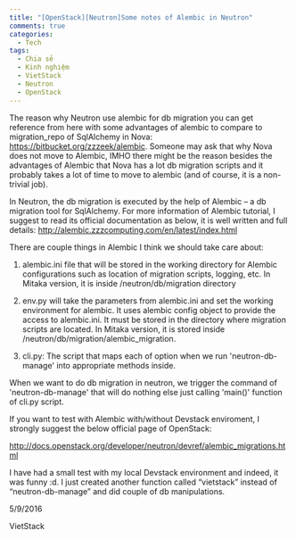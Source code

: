 ```yaml
---
title: "[OpenStack][Neutron]Some notes of Alembic in Neutron"
comments: true
categories: 
  - Tech
tags: 
  - Chia sẻ
  - Kinh nghiệm
  - VietStack
  - Neutron
  - OpenStack
---
```

The reason why Neutron use alembic for db migration you can get reference from here with some advantages of alembic to compare to migration_repo of SqlAlchemy in Nova: <a href="https://bitbucket.org/zzzeek/alembic">https://bitbucket.org/zzzeek/alembic</a>. Someone may ask that why Nova does not move to Alembic, IMHO there might be the reason besides the advantages of Alembic that Nova has a lot db migration scripts and it probably takes a lot of time to move to alembic (and of course, it is a non-trivial job).

In Neutron, the db migration is executed by the help of Alembic – a db migration tool for SqlAlchemy. For more information of Alembic tutorial, I suggest to read its official documentation as below, it is well written and full details: <a href="http://alembic.zzzcomputing.com/en/latest/index.html">http://alembic.zzzcomputing.com/en/latest/index.html</a>

There are couple things in Alembic I think we should take care about:

<ol>
<li>alembic.ini file that will be stored in the working directory for Alembic configurations such as location of migration scripts, logging, etc. In Mitaka version, it is inside /neutron/db/migration directory</p></li>
<li>env.py will take the parameters from alembic.ini and set the working environment for alembic. It uses alembic config object to provide the access to alembic.ini. It must be stored in the directory where migration scripts are located. In Mitaka version, it is stored inside /neutron/db/migration/alembic_migration.</p></li>
<li><p>cli.py: The script that maps each of option when we run 'neutron-db-manage' into appropriate methods inside.</p></li>
</ol>

<p>When we want to do db migration in neutron, we trigger the command of 'neutron-db-manage' that will do nothing else just calling 'main()' function of cli.py script.

If you want to test with Alembic with/without Devstack enviroment, I strongly suggest the below official page of OpenStack:

<a href="http://docs.openstack.org/developer/neutron/devref/alembic_migrations.html">http://docs.openstack.org/developer/neutron/devref/alembic_migrations.html</a>

I have had a small test with my local Devstack environment and indeed, it was funny :d. I just created another function called “vietstack” instead of “neutron-db-manage” and did couple of db manipulations.

5/9/2016

VietStack
